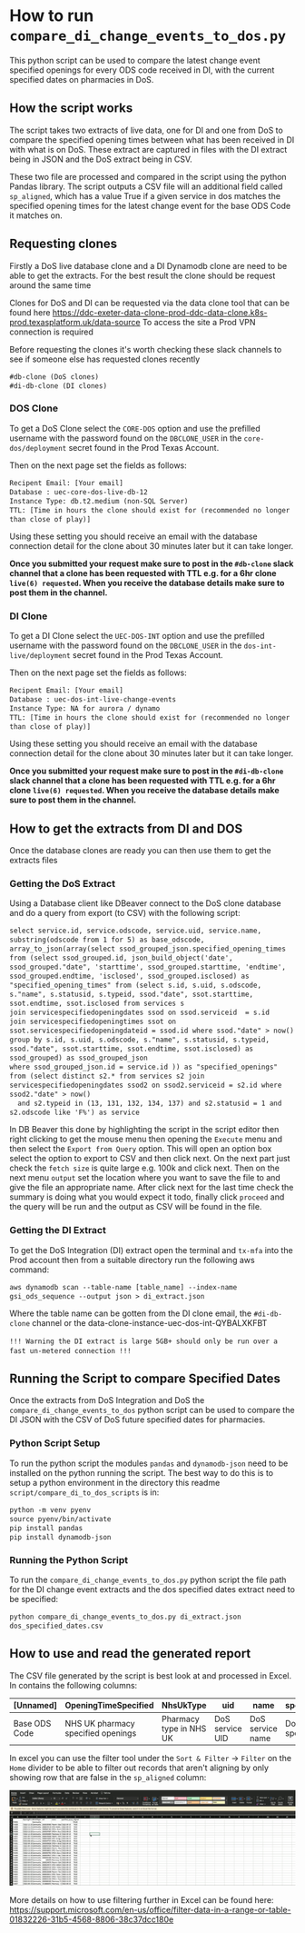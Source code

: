 # How to run `compare_di_change_events_to_dos.py`

This python script can be used to compare the latest change event specified openings for every ODS code received in DI, with the current specified dates on pharmacies in DoS.

## **How the script works**

The script takes two extracts of live data, one for DI and one from DoS to compare the specified opening times between what has been received in DI with what is on DoS. These extract are captured in files with the DI extract being in JSON and the DoS extract being in CSV.

These two file are processed and compared in the script using the python Pandas library. The script outputs a CSV file will an additional field called `sp_aligned`, which has a value True if a given service in dos matches the specified opening times for the latest change event for the base ODS Code it matches on.


## **Requesting clones**

Firstly a DoS live database clone and a DI Dynamodb clone are need to be able to get the extracts. For the best result the clone should be request around the same time

Clones for DoS and DI can be requested via the data clone tool that can be found here https://ddc-exeter-data-clone-prod-ddc-data-clone.k8s-prod.texasplatform.uk/data-source
To access the site a Prod VPN connection is required

Before requesting the clones it's worth checking these slack channels to see if someone else has requested clones recently

    #db-clone (DoS clones)
    #di-db-clone (DI clones)

### **DOS Clone**

To get a DoS Clone select the `CORE-DOS` option and use the prefilled username with the password found on the `DBCLONE_USER` in the `core-dos/deployment` secret found in the Prod Texas Account.

Then on the next page set the fields as follows:

    Recipent Email: [Your email]
    Database : uec-core-dos-live-db-12
    Instance Type: db.t2.medium (non-SQL Server)
    TTL: [Time in hours the clone should exist for (recommended no longer than close of play)]

Using these setting you should receive an email with the database connection detail for the clone about 30 minutes later but it can take longer.

**Once you submitted your request make sure to post in the `#db-clone` slack channel that a clone has been requested with TTL e.g. for a 6hr clone `live(6) requested`. When you receive the database details make sure to post them in the channel.**


### **DI Clone**

To get a DI Clone select the `UEC-DOS-INT` option and use the prefilled username with the password found on the `DBCLONE_USER` in the `dos-int-live/deployment` secret found in the Prod Texas Account.

Then on the next page set the fields as follows:

    Recipent Email: [Your email]
    Database : uec-dos-int-live-change-events
    Instance Type: NA for aurora / dynamo
    TTL: [Time in hours the clone should exist for (recommended no longer than close of play)]

Using these setting you should receive an email with the database connection detail for the clone about 30 minutes later but it can take longer.

**Once you submitted your request make sure to post in the `#di-db-clone` slack channel that a clone has been requested with TTL e.g. for a 6hr clone `live(6) requested`. When you receive the database details make sure to post them in the channel.**

## **How to get the extracts from DI and DOS**

Once the database clones are ready you can then use them to get the extracts files

### **Getting the DoS Extract**

Using a Database client like DBeaver connect to the DoS clone database and do a query from export (to CSV) with the following script:

    select service.id, service.odscode, service.uid, service.name, substring(odscode from 1 for 5) as base_odscode, array_to_json(array(select ssod_grouped_json.specified_opening_times
    from (select ssod_grouped.id, json_build_object('date', ssod_grouped."date", 'starttime', ssod_grouped.starttime, 'endtime', ssod_grouped.endtime, 'isclosed', ssod_grouped.isclosed) as "specified_opening_times" from (select s.id, s.uid, s.odscode, s."name", s.statusid, s.typeid, ssod."date", ssot.starttime, ssot.endtime, ssot.isclosed from services s
    join servicespecifiedopeningdates ssod on ssod.serviceid  = s.id
    join servicespecifiedopeningtimes ssot on ssot.servicespecifiedopeningdateid = ssod.id where ssod."date" > now()
    group by s.id, s.uid, s.odscode, s."name", s.statusid, s.typeid, ssod."date", ssot.starttime, ssot.endtime, ssot.isclosed) as ssod_grouped) as ssod_grouped_json
    where ssod_grouped_json.id = service.id )) as "specified_openings" from (select distinct s2.* from services s2 join servicespecifiedopeningdates ssod2 on ssod2.serviceid = s2.id where ssod2."date" > now()
	  and s2.typeid in (13, 131, 132, 134, 137) and s2.statusid = 1 and s2.odscode like 'F%') as service

In DB Beaver this done by highlighting the script in the script editor then right clicking to get the mouse menu then opening the `Execute` menu and then select the `Export from Query` option. This will open an option box select the option to export to CSV and then click next.
On the next part just check the `fetch size` is quite large e.g. 100k and click next. Then on the next menu `output` set the location where you want to save the file to and give the file
an appropriate name. After click next for the last time check the summary is doing what you would expect it todo, finally click `proceed` and the query will be run and the output as CSV will be found in the file.

### **Getting the DI Extract**

To get the DoS Integration (DI) extract open the terminal and `tx-mfa` into the Prod account then from a suitable directory run the following aws command:

    aws dynamodb scan --table-name [table_name] --index-name gsi_ods_sequence --output json > di_extract.json

Where the table name can be gotten from the DI clone email, the `#di-db-clone` channel or the
data-clone-instance-uec-dos-int-QYBALXKFBT

`!!! Warning the DI extract is large 5GB+ should only be run over a fast un-metered connection !!!`

## Running the Script to compare Specified Dates

Once the extracts from DoS Integration and DoS the `compare_di_change_events_to_dos` python script can be used to compare the DI JSON with the CSV of DoS future specified dates for pharmacies.

### **Python Script Setup**

To run the python script the modules `pandas` and `dynamodb-json` need to be installed on the python running the script. The best way to do this is to setup a python environment in the directory this readme `script/compare_di_to_dos_scripts` is in:

    python -m venv pyenv
    source pyenv/bin/activate
    pip install pandas
    pip install dynamodb-json

### **Running the Python Script**

To run the `compare_di_change_events_to_dos.py` python script the file path for the DI change event extracts and the dos specified dates extract need to be specified:

    python compare_di_change_events_to_dos.py di_extract.json dos_specified_dates.csv

## How to use and read the generated report

The CSV file generated by the script is best look at and processed in Excel. In contains the following columns:

| [Unnamed] | OpeningTimeSpecified | NhsUkType | uid | name | specified_openings | sp_aligned |
| - | - | - | - | - | - | - |
| Base ODS Code | NHS UK pharmacy specified openings | Pharmacy type in NHS UK | DoS service UID | DoS service name | DoS service specified openings | True if the openings match |

In excel you can use the filter tool under the `Sort & Filter` -> `Filter` on the `Home` divider to be able to filter out records that aren't aligning by only showing row that are false in the `sp_aligned` column:

![how_to_filter](./how_to_filter.gif)

More details on how to use filtering further in Excel can be found here: https://support.microsoft.com/en-us/office/filter-data-in-a-range-or-table-01832226-31b5-4568-8806-38c37dcc180e
